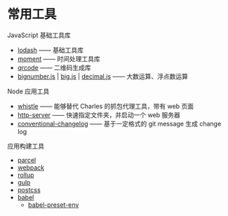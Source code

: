 # 常用工具

JavaScript 基础工具库

- [lodash](https://lodash.com/) —— 基础工具库
- [moment](https://momentjs.com/) —— 时间处理工具库
- [qrcode](https://github.com/soldair/node-qrcode) —— 二维码生成库
- [bignumber.js](https://github.com/MikeMcl/bignumber.js) \| [big.js](https://github.com/MikeMcl/big.js/) \| [decimal.js](https://github.com/MikeMcl/decimal.js/) —— 大数运算、浮点数运算

Node 应用工具

- [whistle](https://github.com/avwo/whistle) —— 能够替代 Charles 的抓包代理工具，带有 web 页面
- [http-server](https://github.com/indexzero/http-server) —— 快速指定文件夹，并启动一个 web 服务器
- [conventional-changelog](https://github.com/conventional-changelog) —— 基于一定格式的 git message 生成 change log

应用构建工具

- [parcel](https://parceljs.org/)
- [webpack](https://webpack.js.org/)
- [rollup](http://rollupjs.org/guide/en/)
- [gulp](https://gulpjs.com/)
- [postcss](https://github.com/postcss/postcss)
- [babel](http://babeljs.io/)
  - [babel-preset-env](https://github.com/babel/babel-preset-env)
